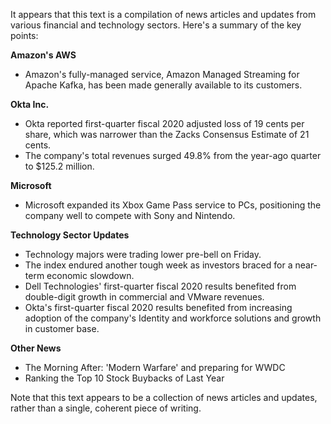 It appears that this text is a compilation of news articles and updates from various financial and technology sectors. Here's a summary of the key points:

**Amazon's AWS**

* Amazon's fully-managed service, Amazon Managed Streaming for Apache Kafka, has been made generally available to its customers.

**Okta Inc.**

* Okta reported first-quarter fiscal 2020 adjusted loss of 19 cents per share, which was narrower than the Zacks Consensus Estimate of 21 cents.
* The company's total revenues surged 49.8% from the year-ago quarter to $125.2 million.

**Microsoft**

* Microsoft expanded its Xbox Game Pass service to PCs, positioning the company well to compete with Sony and Nintendo.

**Technology Sector Updates**

* Technology majors were trading lower pre-bell on Friday.
* The index endured another tough week as investors braced for a near-term economic slowdown.
* Dell Technologies' first-quarter fiscal 2020 results benefited from double-digit growth in commercial and VMware revenues.
* Okta's first-quarter fiscal 2020 results benefited from increasing adoption of the company's Identity and workforce solutions and growth in customer base.

**Other News**

* The Morning After: 'Modern Warfare' and preparing for WWDC
* Ranking the Top 10 Stock Buybacks of Last Year

Note that this text appears to be a collection of news articles and updates, rather than a single, coherent piece of writing.
